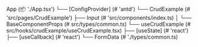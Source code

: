 App (📦 './App.tsx')
    └── [ConfigProvider] (# 'antd')
       └── CrudExample (# 'src/pages/CrudExample')
           ├── Input (# 'src/components/index.ts)
           │   └── BaseComponentProps (# src/types/common.ts)
           └── useCrudExample (# src/hooks/crudExample/useCrudExample.tsx)
               ├── [useState] (# 'react')
               ├── [useCallback] (# 'react')
               └── FormData (# './types/common.ts)
